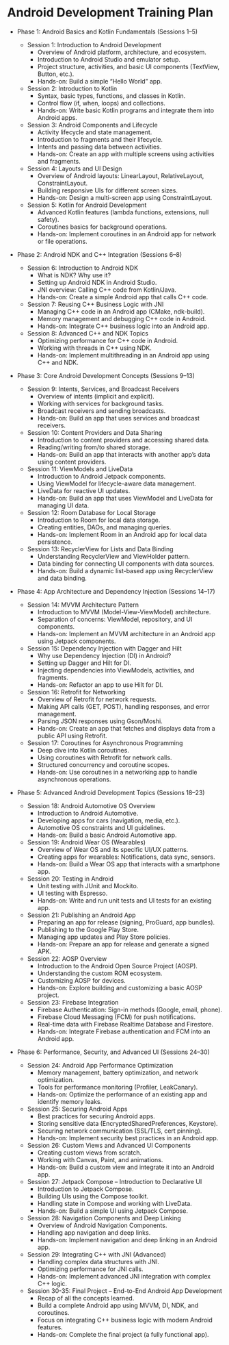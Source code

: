 # Android Development Training Plan

- Phase 1: Android Basics and Kotlin Fundamentals (Sessions 1–5)
  - Session 1: Introduction to Android Development
    - Overview of Android platform, architecture, and ecosystem.
    - Introduction to Android Studio and emulator setup.
    - Project structure, activities, and basic UI components (TextView, Button, etc.).
    - Hands-on: Build a simple “Hello World” app.
  - Session 2: Introduction to Kotlin
    - Syntax, basic types, functions, and classes in Kotlin.
    - Control flow (if, when, loops) and collections.
    - Hands-on: Write basic Kotlin programs and integrate them into Android apps.
  - Session 3: Android Components and Lifecycle
    - Activity lifecycle and state management.
    - Introduction to fragments and their lifecycle.
    - Intents and passing data between activities.
    - Hands-on: Create an app with multiple screens using activities and fragments.
  - Session 4: Layouts and UI Design
    - Overview of Android layouts: LinearLayout, RelativeLayout, ConstraintLayout.
    - Building responsive UIs for different screen sizes.
    - Hands-on: Design a multi-screen app using ConstraintLayout.
  - Session 5: Kotlin for Android Development
    - Advanced Kotlin features (lambda functions, extensions, null safety).
    - Coroutines basics for background operations.
    - Hands-on: Implement coroutines in an Android app for network or file operations.

- Phase 2: Android NDK and C++ Integration (Sessions 6–8)
  - Session 6: Introduction to Android NDK
    - What is NDK? Why use it?
    - Setting up Android NDK in Android Studio.
    - JNI overview: Calling C++ code from Kotlin/Java.
    - Hands-on: Create a simple Android app that calls C++ code.
  - Session 7: Reusing C++ Business Logic with JNI
    - Managing C++ code in an Android app (CMake, ndk-build).
    - Memory management and debugging C++ code in Android.
    - Hands-on: Integrate C++ business logic into an Android app.
  - Session 8: Advanced C++ and NDK Topics
    - Optimizing performance for C++ code in Android.
    - Working with threads in C++ using NDK.
    - Hands-on: Implement multithreading in an Android app using C++ and NDK.

- Phase 3: Core Android Development Concepts (Sessions 9–13)
  - Session 9: Intents, Services, and Broadcast Receivers
    - Overview of intents (implicit and explicit).
    - Working with services for background tasks.
    - Broadcast receivers and sending broadcasts.
    - Hands-on: Build an app that uses services and broadcast receivers.
  - Session 10: Content Providers and Data Sharing
    - Introduction to content providers and accessing shared data.
    - Reading/writing from/to shared storage.
    - Hands-on: Build an app that interacts with another app’s data using content providers.
  - Session 11: ViewModels and LiveData
    - Introduction to Android Jetpack components.
    - Using ViewModel for lifecycle-aware data management.
    - LiveData for reactive UI updates.
    - Hands-on: Build an app that uses ViewModel and LiveData for managing UI data.
  - Session 12: Room Database for Local Storage
    - Introduction to Room for local data storage.
    - Creating entities, DAOs, and managing queries.
    - Hands-on: Implement Room in an Android app for local data persistence.
  - Session 13: RecyclerView for Lists and Data Binding
    - Understanding RecyclerView and ViewHolder pattern.
    - Data binding for connecting UI components with data sources.
    - Hands-on: Build a dynamic list-based app using RecyclerView and data binding.
- Phase 4: App Architecture and Dependency Injection (Sessions 14–17)
  - Session 14: MVVM Architecture Pattern
    - Introduction to MVVM (Model-View-ViewModel) architecture.
    - Separation of concerns: ViewModel, repository, and UI components.
    - Hands-on: Implement an MVVM architecture in an Android app using Jetpack components.
  - Session 15: Dependency Injection with Dagger and Hilt
    - Why use Dependency Injection (DI) in Android?
    - Setting up Dagger and Hilt for DI.
    - Injecting dependencies into ViewModels, activities, and fragments.
    - Hands-on: Refactor an app to use Hilt for DI.
  - Session 16: Retrofit for Networking
    - Overview of Retrofit for network requests.
    - Making API calls (GET, POST), handling responses, and error management.
    - Parsing JSON responses using Gson/Moshi.
    - Hands-on: Create an app that fetches and displays data from a public API using Retrofit.
  - Session 17: Coroutines for Asynchronous Programming
    - Deep dive into Kotlin coroutines.
    - Using coroutines with Retrofit for network calls.
    - Structured concurrency and coroutine scopes.
    - Hands-on: Use coroutines in a networking app to handle asynchronous operations.

- Phase 5: Advanced Android Development Topics (Sessions 18–23)
  - Session 18: Android Automotive OS Overview
    - Introduction to Android Automotive.
    - Developing apps for cars (navigation, media, etc.).
    - Automotive OS constraints and UI guidelines.
    - Hands-on: Build a basic Android Automotive app.
  - Session 19: Android Wear OS (Wearables)
    - Overview of Wear OS and its specific UI/UX patterns.
    - Creating apps for wearables: Notifications, data sync, sensors.
    - Hands-on: Build a Wear OS app that interacts with a smartphone app.
  - Session 20: Testing in Android
    - Unit testing with JUnit and Mockito.
    - UI testing with Espresso.
    - Hands-on: Write and run unit tests and UI tests for an existing app.
  - Session 21: Publishing an Android App
    - Preparing an app for release (signing, ProGuard, app bundles).
    - Publishing to the Google Play Store.
    - Managing app updates and Play Store policies.
    - Hands-on: Prepare an app for release and generate a signed APK.
  - Session 22: AOSP Overview
    - Introduction to the Android Open Source Project (AOSP).
    - Understanding the custom ROM ecosystem.
    - Customizing AOSP for devices.
    - Hands-on: Explore building and customizing a basic AOSP project.
  - Session 23: Firebase Integration
    - Firebase Authentication: Sign-in methods (Google, email, phone).
    - Firebase Cloud Messaging (FCM) for push notifications.
    - Real-time data with Firebase Realtime Database and Firestore.
    - Hands-on: Integrate Firebase authentication and FCM into an Android app.

- Phase 6: Performance, Security, and Advanced UI (Sessions 24–30)
  - Session 24: Android App Performance Optimization
    - Memory management, battery optimization, and network optimization.
    - Tools for performance monitoring (Profiler, LeakCanary).
    - Hands-on: Optimize the performance of an existing app and identify memory leaks.
  - Session 25: Securing Android Apps
    - Best practices for securing Android apps.
    - Storing sensitive data (EncryptedSharedPreferences, Keystore).
    - Securing network communication (SSL/TLS, cert pinning).
    - Hands-on: Implement security best practices in an Android app.
  - Session 26: Custom Views and Advanced UI Components
    - Creating custom views from scratch.
    - Working with Canvas, Paint, and animations.
    - Hands-on: Build a custom view and integrate it into an Android app.
  - Session 27: Jetpack Compose – Introduction to Declarative UI
    - Introduction to Jetpack Compose.
    - Building UIs using the Compose toolkit.
    - Handling state in Compose and working with LiveData.
    - Hands-on: Build a simple UI using Jetpack Compose.
  - Session 28: Navigation Components and Deep Linking
    - Overview of Android Navigation Components.
    - Handling app navigation and deep links.
    - Hands-on: Implement navigation and deep linking in an Android app.
  - Session 29: Integrating C++ with JNI (Advanced)
    - Handling complex data structures with JNI.
    - Optimizing performance for JNI calls.
    - Hands-on: Implement advanced JNI integration with complex C++ logic.
  - Session 30-35: Final Project – End-to-End Android App Development
    - Recap of all the concepts learned.
    - Build a complete Android app using MVVM, DI, NDK, and coroutines.
    - Focus on integrating C++ business logic with modern Android features.
    - Hands-on: Complete the final project (a fully functional app).
